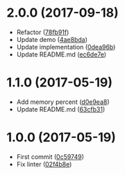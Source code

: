 <a name="2.0.0"></a>
# 2.0.0 (2017-09-18)

* Refactor ([78fb91f](https://github.com/kikobeats/process-stats/commit/78fb91f))
* Update demo ([4ae8bda](https://github.com/kikobeats/process-stats/commit/4ae8bda))
* Update implementation ([0dea96b](https://github.com/kikobeats/process-stats/commit/0dea96b))
* Update README.md ([ec6de7e](https://github.com/kikobeats/process-stats/commit/ec6de7e))



<a name="1.1.0"></a>
# 1.1.0 (2017-05-19)

* Add memory percent ([d0e9ea8](https://github.com/kikobeats/process-stats/commit/d0e9ea8))
* Update README.md ([63cfb31](https://github.com/kikobeats/process-stats/commit/63cfb31))



<a name="1.0.0"></a>
# 1.0.0 (2017-05-19)

* First commit ([0c59749](https://github.com/kikobeats/process-stats/commit/0c59749))
* Fix linter ([02f4b8e](https://github.com/kikobeats/process-stats/commit/02f4b8e))




